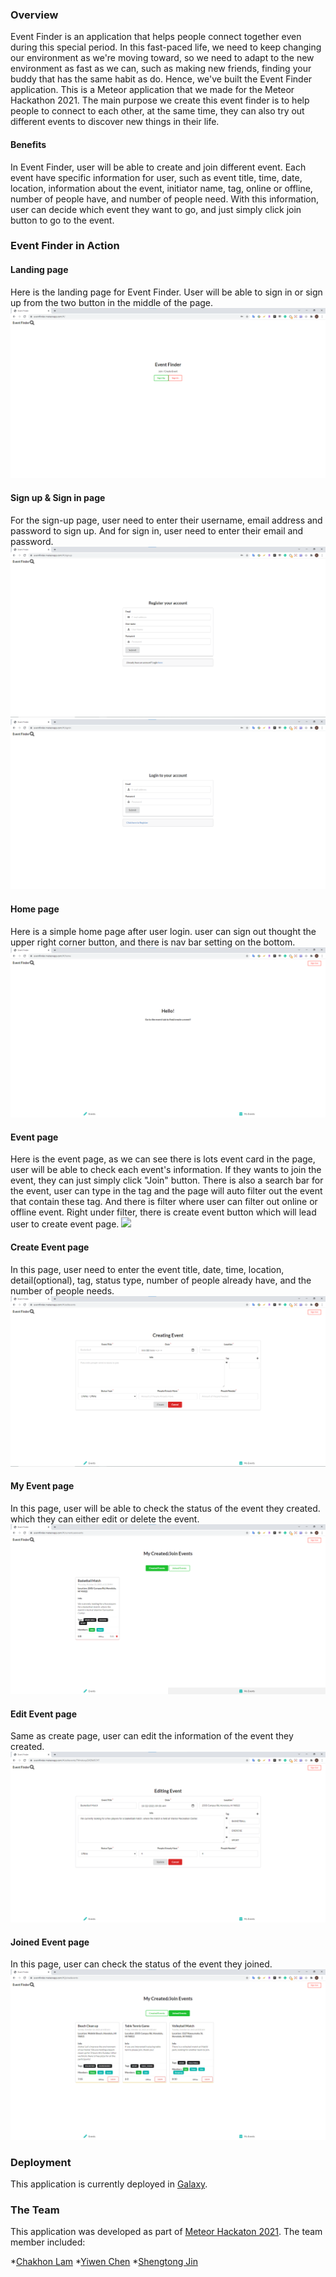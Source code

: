 ### Overview
Event Finder is an application that helps people connect together even during this special period. In this fast-paced life, we need to keep changing our environment as we're moving toward, so we need to adapt to the new environment as fast as we can, such as making new friends, finding your buddy that has the same habit as do. Hence, we've built the Event Finder application. This is a Meteor application that we made for the Meteor Hackathon 2021. The main purpose we create this event finder is to help people to connect to each other, at the same time, they can also try out different events to discover new things in their life.

#### Benefits
In Event Finder, user will be able to create and join different event. Each event have specific information for user, such as event title, time, date, location, information about the event, initiator name, tag, online or offline, number of people have, and number of people need. With this information, user can decide which event they want to go, and just simply click join button to go to the event.

### Event Finder in Action

#### Landing page
Here is the landing page for Event Finder. User will be able to sign in or sign up from the two button in the middle of the page.
<img class="image" src="https://github.com/Lam-Tech/Event-Finder/blob/master/doc/landingpg.png">

#### Sign up & Sign in page
For the sign-up page, user need to enter their username, email address and password to sign up. And for sign in, user need to enter their email and password.
<img class="image" src="https://github.com/Lam-Tech/Event-Finder/blob/master/doc/signuppg.png">
<img class="image" src="https://github.com/Lam-Tech/Event-Finder/blob/master/doc/signinpg.png">

#### Home page
Here is a simple home page after user login. user can sign out thought the upper right corner button, and there is nav bar setting on the bottom.
<img class="image" src="https://github.com/Lam-Tech/Event-Finder/blob/master/doc/homepg.png">

#### Event page
Here is the event page, as we can see there is lots event card in the page, user will be able to check each event's information.
If they wants to join the event, they can just simply click "Join" button. There is also a search bar for the event, user can type in the tag and the page will auto filter out the event that contain these tag. And there is filter where user can filter out online or offline event. Right under filter, there is create event button which will lead user to create event page.
<img class="image" src="https://github.com/Lam-Tech/Event-Finder/blob/master/doc/eventpg.png">

#### Create Event page
In this page, user need to enter the event title, date, time, location, detail(optional), tag, status type, number of people already have, and the number of people needs.
<img class="image" src="https://github.com/Lam-Tech/Event-Finder/blob/master/doc/createeventpg.png">

#### My Event page
In this page, user will be able to check the status of the event they created. which they can either edit or delete the event.
<img class="image" src="https://github.com/Lam-Tech/Event-Finder/blob/master/doc/myeventpg.png">

#### Edit Event page
Same as create page, user can edit the information of the event they created.
<img class="image" src="https://github.com/Lam-Tech/Event-Finder/blob/master/doc/editeventpg.png">

#### Joined Event page
In this page, user can check the status of the event they joined.
<img class="image" src="https://github.com/Lam-Tech/Event-Finder/blob/master/doc/joinedeventpg.png">

### Deployment
This application is currently deployed in [Galaxy](https://eventfinder.meteorapp.com/#/).

### The Team
This application was developed as part of [Meteor Hackaton 2021](https://impact.meteor.com/hackathon).
The team member included:

 *[Chakhon Lam](https://github.com/chakhon)
 *[Yiwen Chen](https://github.com/yiwenc22)
 *[Shengtong Jin](https://github.com/ShengT-Jin)